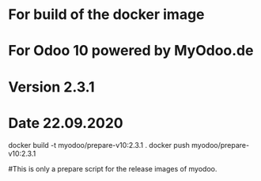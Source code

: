 # For build of the docker image
# For Odoo 10 powered by MyOdoo.de
# Version 2.3.1
# Date 22.09.2020
docker build -t myodoo/prepare-v10:2.3.1 .
docker push myodoo/prepare-v10:2.3.1

#This is only a prepare script for the release images of myodoo.